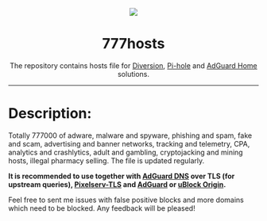 <p align="center">
<img src="https://github.com/ShiZzO/777hosts/blob/master/logo.png" />
</p>

<h1 align="center">777hosts</h1>

<p align="center">The repository contains hosts file for <a href="https://diversion.ch">Diversion</a>, <a href="https://pi-hole.net">Pi-hole</a> and <a href="https://adguard.com/ru/adguard-home.html">AdGuard Home</a> solutions.</p>

***

# Description:

Totally 777000 of adware, malware and spyware, phishing and spam, fake and scam, advertising and banner networks, tracking and telemetry, CPA, analytics and crashlytics, adult and gambling, cryptojacking and mining hosts, illegal pharmacy selling. The file is updated regularly.

<b>It is recommended to use together with <a href="https://adguard.com/ru/adguard-dns/overview.html">AdGuard DNS</a> over TLS (for upstream queries), <a href="https://kazoo.ga/pixelserv-tls/">Pixelserv-TLS</a> and <a href="https://adguard.com/ru/welcome.html#products">AdGuard</a> or <a href="https://github.com/gorhill/uBlock/">uBlock Origin</a>.</b>

Feel free to sent me issues with false positive blocks and more domains which need to be blocked. Any feedback will be pleased!
